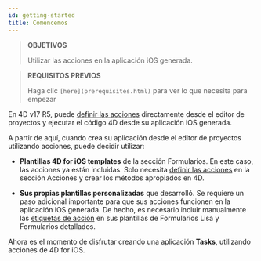 ```yaml
---
id: getting-started
title: Comencemos
---
```


> **OBJETIVOS**
> 
> Utilizar las acciones en la aplicación iOS generada.


> **REQUISITOS PREVIOS**
> 
> Haga clic `[here](prerequisites.html)` para ver lo que necesita para empezar

En 4D v17 R5, puede [definir las acciones](define-first-action.md) directamente desde el editor de proyectos y ejecutar el código 4D desde su aplicación iOS generada.

A partir de aquí, cuando crea su aplicación desde el editor de proyectos utilizando acciones, puede decidir utilizar:

* **Plantillas 4D for iOS templates** de la sección Formularios. En este caso, las acciones ya están incluidas. Solo necesita [definir las acciones](define-first-action.md) en la sección Acciones y crear los métodos apropiados en 4D.

* **Sus propias plantillas personalizadas** que desarrolló. Se requiere un paso adicional importante para que sus acciones funcionen en la aplicación iOS generada. De hecho, es necesario incluir manualmente las [etiquetas de acción](adding-actions-template.md) en sus plantillas de Formularios Lisa y Formularios detallados.

Ahora es el momento de disfrutar creando una aplicación **Tasks**, utilizando acciones de 4D for iOS.